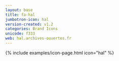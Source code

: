 ```yaml
---
layout: base
title: fa-hal
jumbotron-icon: hal
version-created: v1.2
categories: Brand Icons
unicode: f333
web: hal.archives-ouvertes.fr
---
```


{% include examples/icon-page.html icon="hal" %}
